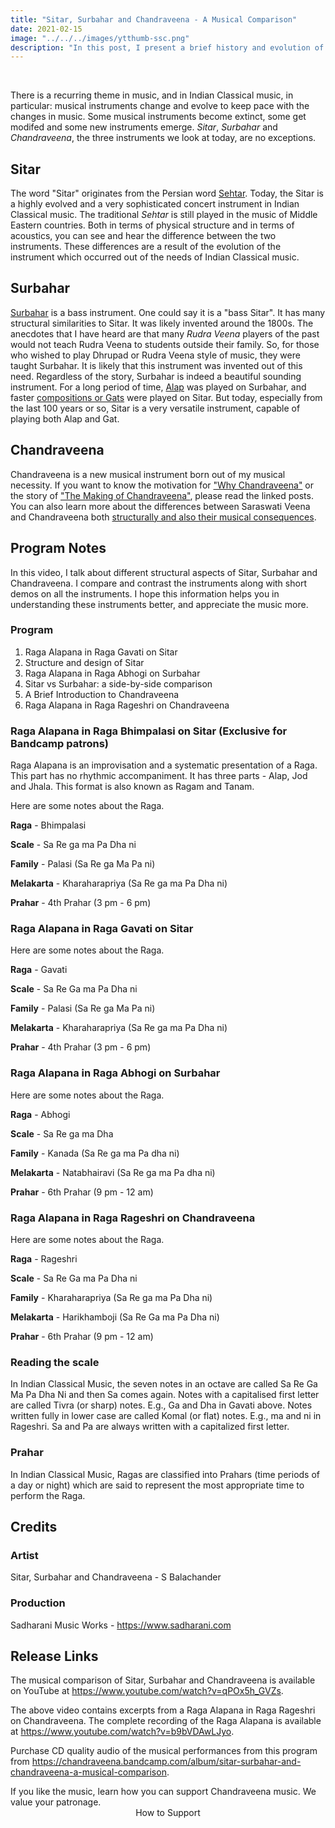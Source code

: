 ```yaml
---
title: "Sitar, Surbahar and Chandraveena - A Musical Comparison"
date: 2021-02-15
image: "../../../images/ytthumb-ssc.png"
description: "In this post, I present a brief history and evolution of Sitar, and a musical comparison of the similarities and the differences between Sitar, Surbahar and Chandraveena. I demonstrate the musical effect of these factors by playing short demos on each instrument."
---
```

<you-tube videoid="qPOx5h_GVZs"></you-tube>
<br>

There is a recurring theme in music, and in Indian Classical music, in particular: musical instruments change and evolve to keep pace with the changes in music. Some musical instruments become extinct, some get modifed and some new instruments emerge. *Sitar*, *Surbahar* and *Chandraveena*, the three instruments we look at today, are no exceptions.

## Sitar

The word "Sitar" originates from the Persian word [Sehtar](https://en.wikipedia.org/wiki/Setar). Today, the Sitar is a highly evolved and a very sophisticated concert instrument in Indian Classical music. The traditional *Sehtar* is still played in the music of Middle Eastern countries. Both in terms of physical structure and in terms of acoustics, you can see and hear the difference between the two instruments. These differences are a result of the evolution of the instrument which occurred out of the needs of Indian Classical music.

## Surbahar

[Surbahar](https://en.wikipedia.org/wiki/Surbahar) is a bass instrument. One could say it is a "bass Sitar". It has many structural similarities to Sitar. It was likely invented around the 1800s. The anecdotes that I have heard are that many *Rudra Veena* players of the past would not teach Rudra Veena to students outside their family. So, for those who wished to play Dhrupad or Rudra Veena style of music, they were taught Surbahar. It is likely that this instrument was invented out of this need. Regardless of the story, Surbahar is indeed a beautiful sounding instrument. For a long period of time, [Alap](/blog/raga-alapana/) was played on Surbahar, and faster [compositions or Gats](/blog/pallavi/) were played on Sitar. But today, especially from the last 100 years or so, Sitar is a very versatile instrument, capable of playing both Alap and Gat.

## Chandraveena

Chandraveena is a new musical instrument born out of my musical necessity. If you want to know the motivation for ["Why Chandraveena"](/blog/why-chandraveena) or the story of ["The Making of Chandraveena"](/blog/making-of-chandraveena), please read the linked posts. You can also learn more about the differences between Saraswati Veena and Chandraveena both [structurally and also their musical consequences](/blog/the-musical-story-of-chandraveena).

## Program Notes

In this video, I talk about different structural aspects of Sitar, Surbahar and Chandraveena. I compare and contrast the instruments along with short demos on all the instruments. I hope this information helps you in understanding these instruments better, and appreciate the music more.

### Program
1. Raga Alapana in Raga Gavati on Sitar
2. Structure and design of Sitar
3. Raga Alapana in Raga Abhogi on Surbahar
4. Sitar vs Surbahar: a side-by-side comparison
5. A Brief Introduction to Chandraveena
6. Raga Alapana in Raga Rageshri on Chandraveena

### Raga Alapana in Raga Bhimpalasi on Sitar (Exclusive for Bandcamp patrons)
Raga Alapana is an improvisation and a systematic presentation of a Raga. This part has no rhythmic accompaniment. It has three parts - Alap, Jod and Jhala. This format is also known as Ragam and Tanam.

Here are some notes about the Raga.

**Raga** - Bhimpalasi

**Scale** -  Sa Re ga ma Pa Dha ni

**Family** - Palasi (Sa Re ga Ma Pa ni)

**Melakarta** - Kharaharapriya (Sa Re ga ma Pa Dha ni)

**Prahar** - 4th Prahar (3 pm - 6 pm)


### Raga Alapana in Raga Gavati on Sitar

Here are some notes about the Raga.

**Raga** - Gavati

**Scale** -  Sa Re Ga ma Pa Dha ni

**Family** - Palasi (Sa Re ga Ma Pa ni)

**Melakarta** - Kharaharapriya (Sa Re ga ma Pa Dha ni)

**Prahar** - 4th Prahar (3 pm - 6 pm)

### Raga Alapana in Raga Abhogi on Surbahar

Here are some notes about the Raga.

**Raga** - Abhogi

**Scale** -  Sa Re ga ma Dha

**Family** - Kanada (Sa Re ga ma Pa dha ni)

**Melakarta** - Natabhairavi (Sa Re ga ma Pa dha ni)

**Prahar** - 6th Prahar (9 pm - 12 am)

### Raga Alapana in Raga Rageshri on Chandraveena

Here are some notes about the Raga.

**Raga** - Rageshri

**Scale** -  Sa Re Ga ma Pa Dha ni

**Family** - Kharaharapriya (Sa Re ga ma Pa Dha ni)

**Melakarta** - Harikhamboji (Sa Re Ga ma Pa Dha ni)

**Prahar** - 6th Prahar (9 pm - 12 am)

### Reading the scale
In Indian Classical Music, the seven notes in an octave are called Sa Re Ga Ma Pa Dha Ni and then Sa comes again. Notes with a capitalised first letter are called Tivra (or sharp) notes. E.g., Ga and Dha in Gavati above. Notes written fully in lower case are called Komal (or flat) notes. E.g., ma and ni in Rageshri. Sa and Pa are always written with a capitalized first letter.

### Prahar
In Indian Classical Music, Ragas are classified into Prahars (time periods of a day or night) which are said to represent the most appropriate time to perform the Raga.

## Credits

### Artist
Sitar, Surbahar and Chandraveena - S Balachander

### Production
Sadharani Music Works - https://www.sadharani.com

## Release Links
The musical comparison of Sitar, Surbahar and Chandraveena is available on YouTube at https://www.youtube.com/watch?v=qPOx5h_GVZs.

The above video contains excerpts from a Raga Alapana in Raga Rageshri on Chandraveena. The complete recording of the Raga Alapana is available at https://www.youtube.com/watch?v=b9bVDAwLJyo.

Purchase CD quality audio of the musical performances from this program from https://chandraveena.bandcamp.com/album/sitar-surbahar-and-chandraveena-a-musical-comparison.

<notice-box>
If you like the music, learn how you can support Chandraveena music. We value your patronage.
<div style="text-align:center">
<my-button to="/support/">How to Support</my-button>
</div>
</notice-box>
